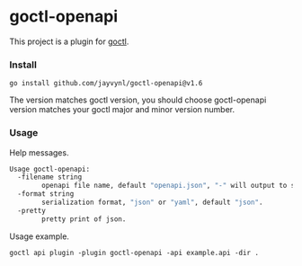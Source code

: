 goctl-openapi
===

This project is a plugin for [goctl](https://github.com/zeromicro/go-zero/tree/master/tools/goctl).

### Install

```
go install github.com/jayvynl/goctl-openapi@v1.6
```

The version matches goctl version, you should choose goctl-openapi version matches your goctl major and minor version number.

### Usage

Help messages.

```bash
Usage goctl-openapi:
  -filename string
        openapi file name, default "openapi.json", "-" will output to stdout.
  -format string
        serialization format, "json" or "yaml", default "json".
  -pretty
        pretty print of json.
```

Usage example.

```shell
goctl api plugin -plugin goctl-openapi -api example.api -dir .
```
